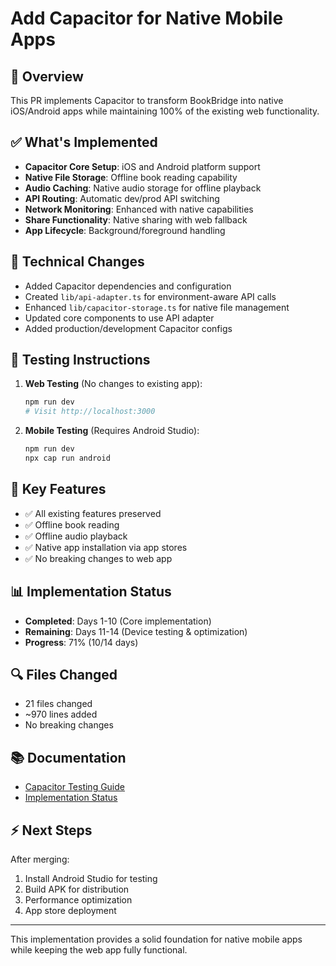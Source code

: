 # Add Capacitor for Native Mobile Apps

## 🚀 Overview
This PR implements Capacitor to transform BookBridge into native iOS/Android apps while maintaining 100% of the existing web functionality.

## ✅ What's Implemented
- **Capacitor Core Setup**: iOS and Android platform support
- **Native File Storage**: Offline book reading capability
- **Audio Caching**: Native audio storage for offline playback
- **API Routing**: Automatic dev/prod API switching
- **Network Monitoring**: Enhanced with native capabilities
- **Share Functionality**: Native sharing with web fallback
- **App Lifecycle**: Background/foreground handling

## 🔧 Technical Changes
- Added Capacitor dependencies and configuration
- Created `lib/api-adapter.ts` for environment-aware API calls
- Enhanced `lib/capacitor-storage.ts` for native file management
- Updated core components to use API adapter
- Added production/development Capacitor configs

## 📱 Testing Instructions
1. **Web Testing** (No changes to existing app):
   ```bash
   npm run dev
   # Visit http://localhost:3000
   ```

2. **Mobile Testing** (Requires Android Studio):
   ```bash
   npm run dev
   npx cap run android
   ```

## 🎯 Key Features
- ✅ All existing features preserved
- ✅ Offline book reading
- ✅ Offline audio playback
- ✅ Native app installation via app stores
- ✅ No breaking changes to web app

## 📊 Implementation Status
- **Completed**: Days 1-10 (Core implementation)
- **Remaining**: Days 11-14 (Device testing & optimization)
- **Progress**: 71% (10/14 days)

## 🔍 Files Changed
- 21 files changed
- ~970 lines added
- No breaking changes

## 📚 Documentation
- [Capacitor Testing Guide](./CAPACITOR_TESTING_GUIDE.md)
- [Implementation Status](./CAPACITOR_COMPLETION_STATUS.md)

## ⚡ Next Steps
After merging:
1. Install Android Studio for testing
2. Build APK for distribution
3. Performance optimization
4. App store deployment

---
This implementation provides a solid foundation for native mobile apps while keeping the web app fully functional.